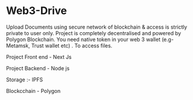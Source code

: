 # Web3-Drive

Upload Documents using secure network of blockchain & access is strictly private to user only. Project is completely decentralised and powered by Polygon Blockchain.
You need native token in your web 3 wallet (e.g- Metamsk, Trust wallet etc) . To access files.

Project Front end - Next Js

Project Backend - Node js

Storage :- IPFS

Blockcchain - Polygon

